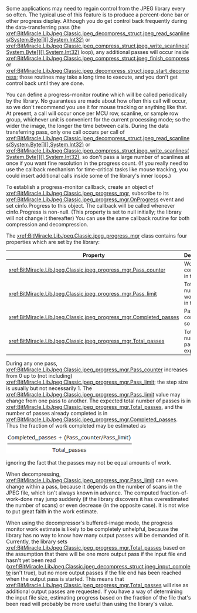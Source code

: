 Some applications may need to regain control from the JPEG library every so often. The typical use of this feature is to produce a percent-done bar or other progress display. Although you do get control back frequently during the data-transferring pass (the <xref:BitMiracle.LibJpeg.Classic.jpeg_decompress_struct.jpeg_read_scanlines(System.Byte[][],System.Int32)> or <xref:BitMiracle.LibJpeg.Classic.jpeg_compress_struct.jpeg_write_scanlines(System.Byte[][],System.Int32)> loop), any additional passes will occur inside <xref:BitMiracle.LibJpeg.Classic.jpeg_compress_struct.jpeg_finish_compress> or <xref:BitMiracle.LibJpeg.Classic.jpeg_decompress_struct.jpeg_start_decompress>; those routines may take a long time to execute, and you don't get control back until they are done. 

You can define a progress-monitor routine which will be called periodically by the library. No guarantees are made about how often this call will occur, so we don't recommend you use it for mouse tracking or anything like that. At present, a call will occur once per MCU row, scanline, or sample row group, whichever unit is convenient for the current processing mode; so the wider the image, the longer the time between calls. During the data transferring pass, only one call occurs per call of <xref:BitMiracle.LibJpeg.Classic.jpeg_decompress_struct.jpeg_read_scanlines(System.Byte[][],System.Int32)> or <xref:BitMiracle.LibJpeg.Classic.jpeg_compress_struct.jpeg_write_scanlines(System.Byte[][],System.Int32)>, so don't pass a large number of scanlines at once if you want fine resolution in the progress count. (If you really need to use the callback mechanism for time-critical tasks like mouse tracking, you could insert additional calls inside some of the library's inner loops.) 

To establish a progress-monitor callback, create an object of <xref:BitMiracle.LibJpeg.Classic.jpeg_progress_mgr>, subscribe to its <xref:BitMiracle.LibJpeg.Classic.jpeg_progress_mgr.OnProgress> event and set cinfo.Progress to this object. The callback will be called whenever cinfo.Progress is non-null. (This property is set to null initially; the library will not change it thereafter) You can use the same callback routine for both compression and decompression. 

The <xref:BitMiracle.LibJpeg.Classic.jpeg_progress_mgr> class contains four properties which are set by the library:

|Property|Description|
|---|---|
|<xref:BitMiracle.LibJpeg.Classic.jpeg_progress_mgr.Pass_counter>|Work units completed in this pass|
|<xref:BitMiracle.LibJpeg.Classic.jpeg_progress_mgr.Pass_limit>|Total number of work units in this pass|
|<xref:BitMiracle.LibJpeg.Classic.jpeg_progress_mgr.Completed_passes>|Passes completed so far|
|<xref:BitMiracle.LibJpeg.Classic.jpeg_progress_mgr.Total_passes>|Total number of passes expected|

During any one pass, <xref:BitMiracle.LibJpeg.Classic.jpeg_progress_mgr.Pass_counter> increases from 0 up to (not including) <xref:BitMiracle.LibJpeg.Classic.jpeg_progress_mgr.Pass_limit>; the step size is usually but not necessarily 1. The <xref:BitMiracle.LibJpeg.Classic.jpeg_progress_mgr.Pass_limit> value may change from one pass to another. The expected total number of passes is in <xref:BitMiracle.LibJpeg.Classic.jpeg_progress_mgr.Total_passes>, and the number of passes already completed is in <xref:BitMiracle.LibJpeg.Classic.jpeg_progress_mgr.Completed_passes>. Thus the fraction of work completed may be estimated as 

![Progress monitoring formula](ProgressMonitoring.png)

ignoring the fact that the passes may not be equal amounts of work.

When decompressing, <xref:BitMiracle.LibJpeg.Classic.jpeg_progress_mgr.Pass_limit> can even change within a pass, because it depends on the number of scans in the JPEG file, which isn't always known in advance. The computed fraction-of-work-done may jump suddenly (if the library discovers it has overestimated the number of scans) or even decrease (in the opposite case). It is not wise to put great faith in the work estimate.

When using the decompressor's buffered-image mode, the progress monitor work estimate is likely to be completely unhelpful, because the library has no way to know how many output passes will be demanded of it. Currently, the library sets <xref:BitMiracle.LibJpeg.Classic.jpeg_progress_mgr.Total_passes> based on the assumption that there will be one more output pass if the input file end hasn't yet been read (<xref:BitMiracle.LibJpeg.Classic.jpeg_decompress_struct.jpeg_input_complete> isn't true), but no more output passes if the file end has been reached when the output pass is started. This means that <xref:BitMiracle.LibJpeg.Classic.jpeg_progress_mgr.Total_passes> will rise as additional output passes are requested. If you have a way of determining the input file size, estimating progress based on the fraction of the file that's been read will probably be more useful than using the library's value. 
